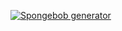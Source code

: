 [![Spongebob generator](https://github.com/MIFNtechnology/YtM3u8/actions/workflows/Spongebob_Generator.yml/badge.svg)](https://github.com/MIFNtechnology/YtM3u8/actions/workflows/Spongebob_Generator.yml)

